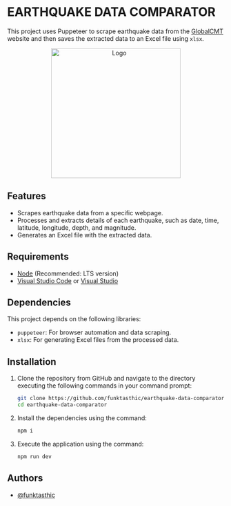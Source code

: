 # EARTHQUAKE DATA COMPARATOR

This project uses Puppeteer to scrape earthquake data from the [GlobalCMT](https://www.globalcmt.org) website and then saves the extracted data to an Excel file using `xlsx`.

<p align="center">
  <img src="https://res.cloudinary.com/nitishk72/image/upload/blog/javascript/javascript-default.png" alt="Logo" height="300">

## Features
- Scrapes earthquake data from a specific webpage.
- Processes and extracts details of each earthquake, such as date, time, latitude, longitude, depth, and magnitude.
- Generates an Excel file with the extracted data.

## Requirements
 - [Node](https://nodejs.org/en/download/current) (Recommended: LTS version)
- [Visual Studio Code](https://code.visualstudio.com/) or [Visual Studio](https://visualstudio.microsoft.com/)

## Dependencies

This project depends on the following libraries:

- `puppeteer`: For browser automation and data scraping.
- `xlsx`: For generating Excel files from the processed data.

## Installation

1. Clone the repository from GitHub and navigate to the directory executing the following commands in your command prompt:

   ```bash
   git clone https://github.com/funktasthic/earthquake-data-comparator.git
   cd earthquake-data-comparator
   ```
2. Install the dependencies using the command:
    ```bash
    npm i
    ```

3. Execute the application using the command:

    ```bash
    npm run dev
    ```

## Authors

- [@funktasthic](https://www.github.com/funktasthic)
